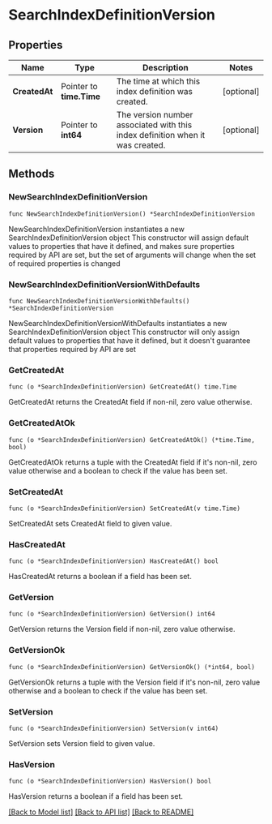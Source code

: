 # SearchIndexDefinitionVersion

## Properties

Name | Type | Description | Notes
------------ | ------------- | ------------- | -------------
**CreatedAt** | Pointer to **time.Time** | The time at which this index definition was created. | [optional] 
**Version** | Pointer to **int64** | The version number associated with this index definition when it was created. | [optional] 

## Methods

### NewSearchIndexDefinitionVersion

`func NewSearchIndexDefinitionVersion() *SearchIndexDefinitionVersion`

NewSearchIndexDefinitionVersion instantiates a new SearchIndexDefinitionVersion object
This constructor will assign default values to properties that have it defined,
and makes sure properties required by API are set, but the set of arguments
will change when the set of required properties is changed

### NewSearchIndexDefinitionVersionWithDefaults

`func NewSearchIndexDefinitionVersionWithDefaults() *SearchIndexDefinitionVersion`

NewSearchIndexDefinitionVersionWithDefaults instantiates a new SearchIndexDefinitionVersion object
This constructor will only assign default values to properties that have it defined,
but it doesn't guarantee that properties required by API are set

### GetCreatedAt

`func (o *SearchIndexDefinitionVersion) GetCreatedAt() time.Time`

GetCreatedAt returns the CreatedAt field if non-nil, zero value otherwise.

### GetCreatedAtOk

`func (o *SearchIndexDefinitionVersion) GetCreatedAtOk() (*time.Time, bool)`

GetCreatedAtOk returns a tuple with the CreatedAt field if it's non-nil, zero value otherwise
and a boolean to check if the value has been set.

### SetCreatedAt

`func (o *SearchIndexDefinitionVersion) SetCreatedAt(v time.Time)`

SetCreatedAt sets CreatedAt field to given value.

### HasCreatedAt

`func (o *SearchIndexDefinitionVersion) HasCreatedAt() bool`

HasCreatedAt returns a boolean if a field has been set.
### GetVersion

`func (o *SearchIndexDefinitionVersion) GetVersion() int64`

GetVersion returns the Version field if non-nil, zero value otherwise.

### GetVersionOk

`func (o *SearchIndexDefinitionVersion) GetVersionOk() (*int64, bool)`

GetVersionOk returns a tuple with the Version field if it's non-nil, zero value otherwise
and a boolean to check if the value has been set.

### SetVersion

`func (o *SearchIndexDefinitionVersion) SetVersion(v int64)`

SetVersion sets Version field to given value.

### HasVersion

`func (o *SearchIndexDefinitionVersion) HasVersion() bool`

HasVersion returns a boolean if a field has been set.

[[Back to Model list]](../README.md#documentation-for-models) [[Back to API list]](../README.md#documentation-for-api-endpoints) [[Back to README]](../README.md)


